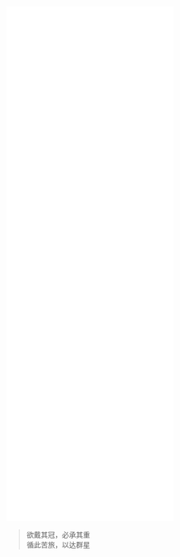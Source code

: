 ![GitHub Matrics](https://raw.githubusercontent.com/4o3F/4o3f/main/github-metrics.svg)  

> 欲戴其冠，必承其重  
> 循此苦旅，以达群星

